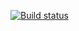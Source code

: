 [![Build status](https://ci.appveyor.com/api/projects/status/gf5ropa3gxtp94yr?svg=true)](https://ci.appveyor.com/project/MaksimNosov/gradle-2-api-testing-ci)
